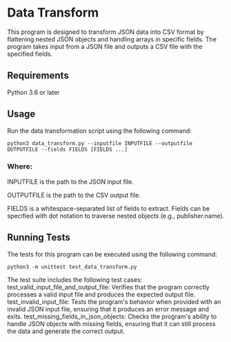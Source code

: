 # Data Transform
This program is designed to transform JSON data into CSV format by flattening nested JSON objects and handling arrays in specific fields. The program takes input from a JSON file and outputs a CSV file with the specified fields.

## Requirements
Python 3.6 or later

## Usage
Run the data transformation script using the following command:

`python3 data_transform.py --inputfile INPUTFILE --outputfile OUTPUTFILE --fields FIELDS [FIELDS ...]`

### Where:

INPUTFILE is the path to the JSON input file.

OUTPUTFILE is the path to the CSV output file.

FIELDS is a whitespace-separated list of fields to extract. Fields can be specified with dot notation to traverse nested objects (e.g., publisher.name).

## Running Tests
The tests for this program can be executed using the following command:

`python3 -m unittest test_data_transform.py`

The test suite includes the following test cases:
test_valid_input_file_and_output_file: Verifies that the program correctly processes a valid input file and produces the expected output file.
test_invalid_input_file: Tests the program's behavior when provided with an invalid JSON input file, ensuring that it produces an error message and exits.
test_missing_fields_in_json_objects: Checks the program's ability to handle JSON objects with missing fields, ensuring that it can still process the data and generate the correct output.
